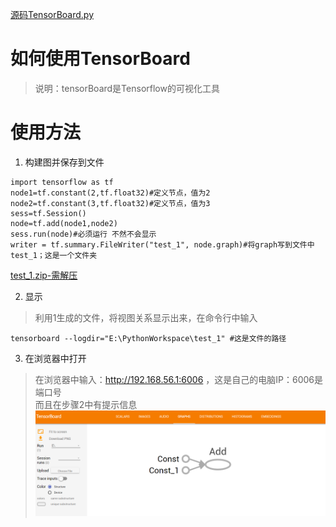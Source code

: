 [源码TensorBoard.py](https://github.com/nb312/ChineseTensorFlow/blob/master/Base/TensorBoard.py)
# 如何使用TensorBoard
>说明：tensorBoard是Tensorflow的可视化工具
# 使用方法
1. 构建图并保存到文件
```
import tensorflow as tf
node1=tf.constant(2,tf.float32)#定义节点，值为2
node2=tf.constant(3,tf.float32)#定义节点，值为3
sess=tf.Session()
node=tf.add(node1,node2)
sess.run(node)#必须运行 不然不会显示
writer = tf.summary.FileWriter("test_1", node.graph)#将graph写到文件中test_1；这是一个文件夹
```
[test_1.zip-需解压](https://github.com/nb312/ChineseTensorFlow/blob/master/Resource/test_1.zip)

2. 显示
> 利用1生成的文件，将视图关系显示出来，在命令行中输入
```
tensorboard --logdir="E:\PythonWorkspace\test_1" #这是文件的路径
```

3. 在浏览器中打开
>  在浏览器中输入：http://192.168.56.1:6006 ，这是自己的电脑IP：6006是端口号    
> 而且在步骤2中有提示信息
![简单截图](https://github.com/nb312/ChineseTensorFlow/blob/master/Resource/tensorboard_example.png)
